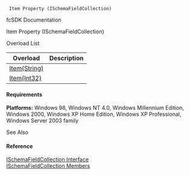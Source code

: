 ﻿     Item Property (ISchemaFieldCollection)                                                   

fcSDK Documentation

Item Property (ISchemaFieldCollection)

Overload List

| Overload | Description |
| --- | --- |
| [Item(String)](fcSDK~FChoice.Foundation.Schema.ISchemaFieldCollection~Item(String).md) |   |
| [Item(Int32)](fcSDK~FChoice.Foundation.Schema.ISchemaFieldCollection~Item(Int32).md) |   |

#### Requirements

**Platforms:** Windows 98, Windows NT 4.0, Windows Millennium Edition, Windows 2000, Windows XP Home Edition, Windows XP Professional, Windows Server 2003 family

See Also

#### Reference

[ISchemaFieldCollection Interface](fcSDK~FChoice.Foundation.Schema.ISchemaFieldCollection.md)  
[ISchemaFieldCollection Members](fcSDK~FChoice.Foundation.Schema.ISchemaFieldCollection_members.md)